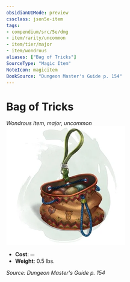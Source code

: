```yaml
---
obsidianUIMode: preview
cssclass: json5e-item
tags:
- compendium/src/5e/dmg
- item/rarity/uncommon
- item/tier/major
- item/wondrous
aliases: ["Bag of Tricks"]
SourceType: "Magic Item"
NoteIcon: magicitem
BookSource: "Dungeon Master's Guide p. 154"
---
```

# Bag of Tricks
*Wondrous Item, major, uncommon*  
![](https://raw.githubusercontent.com/5etools-mirror-2/5etools-img/main/items/DMG/Bag%20of%20Tricks.webp#right)  

- **Cost**: ⏤
- **Weight**: 0.5 lbs.

*Source: Dungeon Master's Guide p. 154*